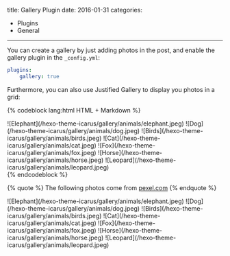 title: Gallery Plugin
date: 2016-01-31
categories:
- Plugins
- General
---

You can create a gallery by just adding photos in the post, and enable the gallery plugin in the `_config.yml`:

```yml
plugins:
    gallery: true
```
<!-- more -->

Furthermore, you can also use Justified Gallery to display you photos in a grid:

{% codeblock lang:html HTML + Markdown %}
<div class="justified-gallery">
![Elephant](/hexo-theme-icarus/gallery/animals/elephant.jpeg)
![Dog](/hexo-theme-icarus/gallery/animals/dog.jpeg)
![Birds](/hexo-theme-icarus/gallery/animals/birds.jpeg)
![Cat](/hexo-theme-icarus/gallery/animals/cat.jpeg)
![Fox](/hexo-theme-icarus/gallery/animals/fox.jpeg)
![Horse](/hexo-theme-icarus/gallery/animals/horse.jpeg)
![Leopard](/hexo-theme-icarus/gallery/animals/leopard.jpeg)
</div>
{% endcodeblock %}

{% quote %}
The following photos come from <a href="https://www.pexels.com">pexel.com</a>
{% endquote %}

<div class="justified-gallery">
![Elephant](/hexo-theme-icarus/gallery/animals/elephant.jpeg)
![Dog](/hexo-theme-icarus/gallery/animals/dog.jpeg)
![Birds](/hexo-theme-icarus/gallery/animals/birds.jpeg)
![Cat](/hexo-theme-icarus/gallery/animals/cat.jpeg)
![Fox](/hexo-theme-icarus/gallery/animals/fox.jpeg)
![Horse](/hexo-theme-icarus/gallery/animals/horse.jpeg)
![Leopard](/hexo-theme-icarus/gallery/animals/leopard.jpeg)
</div>